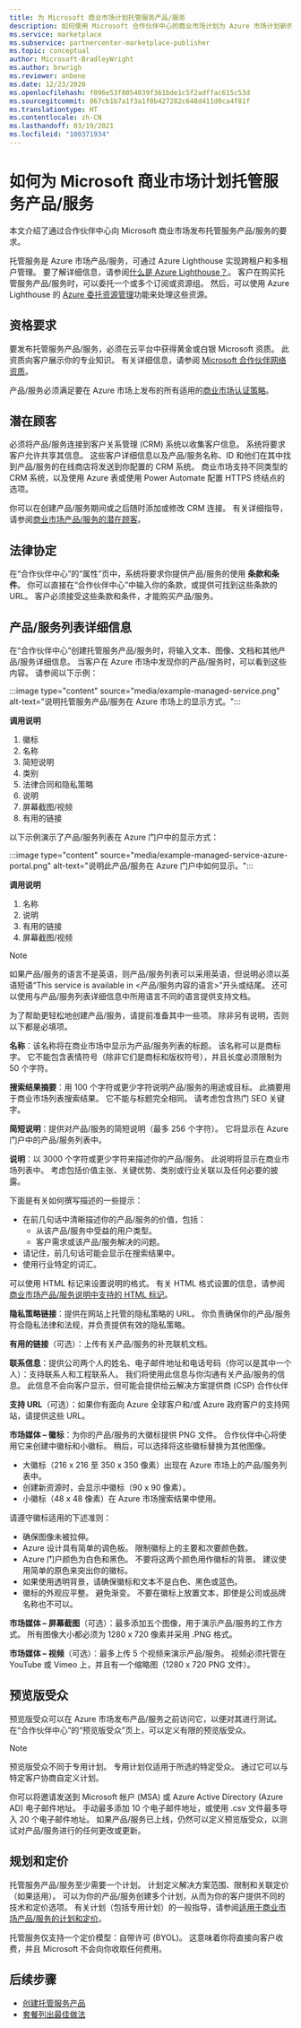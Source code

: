 ```yaml
---
title: 为 Microsoft 商业市场计划托管服务产品/服务
description: 如何使用 Microsoft 合作伙伴中心的商业市场计划为 Azure 市场计划新的托管服务产品/服务。
ms.service: marketplace
ms.subservice: partnercenter-marketplace-publisher
ms.topic: conceptual
author: Microsoft-BradleyWright
ms.author: brwrigh
ms.reviewer: anbene
ms.date: 12/23/2020
ms.openlocfilehash: f096e53f8054039f361bde1c5f2adffac615c53d
ms.sourcegitcommit: 867cb1b7a1f3a1f0b427282c648d411d0ca4f81f
ms.translationtype: HT
ms.contentlocale: zh-CN
ms.lasthandoff: 03/19/2021
ms.locfileid: "100371934"
---
```

# <a name="how-to-plan-a-managed-service-offer-for-the-microsoft-commercial-marketplace"></a>如何为 Microsoft 商业市场计划托管服务产品/服务

本文介绍了通过合作伙伴中心向 Microsoft 商业市场发布托管服务产品/服务的要求。

托管服务是 Azure 市场产品/服务，可通过 Azure Lighthouse 实现跨租户和多租户管理。 要了解详细信息，请参阅[什么是 Azure Lighthouse？](../lighthouse/overview.md)。 客户在购买托管服务产品/服务时，可以委托一个或多个订阅或资源组。 然后，可以使用 Azure Lighthouse 的 [Azure 委托资源管理](../lighthouse/concepts/azure-delegated-resource-management.md)功能来处理这些资源。

## <a name="eligibility-requirements"></a>资格要求

要发布托管服务产品/服务，必须在云平台中获得黄金或白银 Microsoft 资质。 此资质向客户展示你的专业知识。 有关详细信息，请参阅 [Microsoft 合作伙伴网络资质](https://partner.microsoft.com/membership/competencies)。

产品/服务必须满足要在 Azure 市场上发布的所有适用的[商业市场认证策略](/legal/marketplace/certification-policies)。

## <a name="customer-leads"></a>潜在顾客

必须将产品/服务连接到客户关系管理 (CRM) 系统以收集客户信息。 系统将要求客户允许共享其信息。 这些客户详细信息以及产品/服务名称、ID 和他们在其中找到产品/服务的在线商店将发送到你配置的 CRM 系统。 商业市场支持不同类型的 CRM 系统，以及使用 Azure 表或使用 Power Automate 配置 HTTPS 终结点的选项。

你可以在创建产品/服务期间或之后随时添加或修改 CRM 连接。 有关详细指导，请参阅[商业市场产品/服务的潜在顾客](partner-center-portal/commercial-marketplace-get-customer-leads.md)。

## <a name="legal-contracts"></a>法律协定

在“合作伙伴中心”的“属性”页中，系统将要求你提供产品/服务的使用 **条款和条件**。 你可以直接在“合作伙伴中心”中输入你的条款，或提供可找到这些条款的 URL。 客户必须接受这些条款和条件，才能购买产品/服务。

## <a name="offer-listing-details"></a>产品/服务列表详细信息

在“合作伙伴中心”创建托管服务产品/服务时，将输入文本、图像、文档和其他产品/服务详细信息。 当客户在 Azure 市场中发现你的产品/服务时，可以看到这些内容。 请参阅以下示例：

:::image type="content" source="media/example-managed-service.png" alt-text="说明托管服务产品/服务在 Azure 市场上的显示方式。":::

**调用说明**

1. 徽标
1. 名称
1. 简短说明
1. 类别
1. 法律合同和隐私策略
1. 说明
1. 屏幕截图/视频
1. 有用的链接

以下示例演示了产品/服务列表在 Azure 门户中的显示方式：

:::image type="content" source="media/example-managed-service-azure-portal.png" alt-text="说明此产品/服务在 Azure 门户中如何显示。":::

**调用说明**

1. 名称
2. 说明
3. 有用的链接
4. 屏幕截图/视频

> [!NOTE]
> 如果产品/服务的语言不是英语，则产品/服务列表可以采用英语，但说明必须以英语短语“This service is available in &lt;产品/服务内容的语言>”开头或结尾。 还可以使用与产品/服务列表详细信息中所用语言不同的语言提供支持文档。

为了帮助更轻松地创建产品/服务，请提前准备其中一些项。 除非另有说明，否则以下都是必填项。

**名称**：该名称将在商业市场中显示为产品/服务列表的标题。 该名称可以是商标字。 它不能包含表情符号（除非它们是商标和版权符号），并且长度必须限制为 50 个字符。

**搜索结果摘要**：用 100 个字符或更少字符说明产品/服务的用途或目标。 此摘要用于商业市场列表搜索结果。 它不能与标题完全相同。 请考虑包含热门 SEO 关键字。

**简短说明**：提供对产品/服务的简短说明（最多 256 个字符）。 它将显示在 Azure 门户中的产品/服务列表中。

**说明**：以 3000 个字符或更少字符来描述你的产品/服务。 此说明将显示在商业市场列表中。 考虑包括价值主张、关键优势、类别或行业关联以及任何必要的披露。

下面是有关如何撰写描述的一些提示：

* 在前几句话中清晰描述你的产品/服务的价值，包括：
    * 从该产品/服务中受益的用户类型。
    * 客户需求或该产品/服务解决的问题。
* 请记住，前几句话可能会显示在搜索结果中。
* 使用行业特定的词汇。

可以使用 HTML 标记来设置说明的格式。 有关 HTML 格式设置的信息，请参阅[商业市场产品/服务说明中支持的 HTML 标记](./supported-html-tags.md)。

**隐私策略链接**：提供在网站上托管的隐私策略的 URL。 你负责确保你的产品/服务符合隐私法律和法规，并负责提供有效的隐私策略。

**有用的链接**（可选）：上传有关产品/服务的补充联机文档。

**联系信息**：提供公司两个人的姓名、电子邮件地址和电话号码（你可以是其中一个人）：支持联系人和工程联系人。 我们将使用此信息与你沟通有关产品/服务的信息。 此信息不会向客户显示，但可能会提供给云解决方案提供商 (CSP) 合作伙伴

**支持 URL**（可选）：如果你有面向 Azure 全球客户和/或 Azure 政府客户的支持网站，请提供这些 URL。

**市场媒体 – 徽标**：为你的产品/服务的大徽标提供 PNG 文件。 合作伙伴中心将使用它来创建中徽标和小徽标。 稍后，可以选择将这些徽标替换为其他图像。

* 大徽标（216 x 216 至 350 x 350 像素）出现在 Azure 市场上的产品/服务列表中。
* 创建新资源时，会显示中徽标（90 x 90 像素）。
* 小徽标（48 x 48 像素）在 Azure 市场搜索结果中使用。

请遵守徽标适用的下述准则：

* 确保图像未被拉伸。
* Azure 设计具有简单的调色板。 限制徽标上的主要和次要颜色数。
* Azure 门户颜色为白色和黑色。 不要将这两个颜色用作徽标的背景。 建议使用简单的原色来突出你的徽标。
* 如果使用透明背景，请确保徽标和文本不是白色、黑色或蓝色。
* 徽标的外观应平整。 避免渐变。 不要在徽标上放置文本，即使是公司或品牌名称也不可以。

**市场媒体 – 屏幕截图**（可选）：最多添加五个图像，用于演示产品/服务的工作方式。 所有图像大小都必须为 1280 x 720 像素并采用 .PNG 格式。

**市场媒体 – 视频**（可选）：最多上传 5 个视频来演示产品/服务。 视频必须托管在 YouTube 或 Vimeo 上，并且有一个缩略图（1280 x 720 PNG 文件）。

## <a name="preview-audience"></a>预览版受众

预览版受众可以在 Azure 市场发布产品/服务之前访问它，以便对其进行测试。 在“合作伙伴中心”的“预览版受众”页上，可以定义有限的预览版受众。

> [!NOTE]
> 预览版受众不同于专用计划。 专用计划仅适用于所选的特定受众。 通过它可以与特定客户协商自定义计划。

你可以将邀请发送到 Microsoft 帐户 (MSA) 或 Azure Active Directory (Azure AD) 电子邮件地址。 手动最多添加 10 个电子邮件地址，或使用 .csv 文件最多导入 20 个电子邮件地址。 如果产品/服务已上线，仍然可以定义预览版受众，以测试对产品/服务进行的任何更改或更新。

## <a name="plans-and-pricing"></a>规划和定价

托管服务产品/服务至少需要一个计划。 计划定义解决方案范围、限制和关联定价（如果适用）。 可以为你的产品/服务创建多个计划，从而为你的客户提供不同的技术和定价选项。 有关计划（包括专用计划）的一般指导，请参阅[适用于商业市场产品/服务的计划和定价](plans-pricing.md)。

托管服务仅支持一个定价模型：自带许可 (BYOL)。 这意味着你将直接向客户收费，并且 Microsoft 不会向你收取任何费用。

## <a name="next-steps"></a>后续步骤

* [创建托管服务产品](./create-managed-service-offer.md)
* [套餐列出最佳做法](./gtm-offer-listing-best-practices.md)